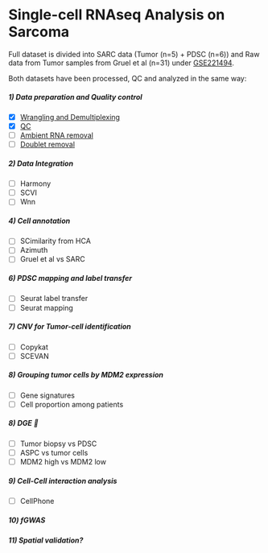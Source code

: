 # Single-cell RNAseq Analysis on Sarcoma


Full dataset is divided into SARC data (Tumor (n=5) + PDSC (n=6)) and Raw data from Tumor samples from Gruel et al (n=31) under [GSE221494](https://www.ncbi.nlm.nih.gov/geo/query/acc.cgi?acc=GSE221494).

Both datasets have been processed, QC and analyzed in the same way:

#####  1) Data preparation and Quality control
- [x] [Wrangling and Demultiplexing](https://github.com/Caminou/SRC_SC/tree/main/QC/Load_wrangling_and_QC.Rmd)
- [x] [QC](https://github.com/Caminou/SRC_SC/tree/main/QC)
- [ ] [Ambient RNA removal](https://github.com/Caminou/SARC_SC/blob/main/Ambient_RNA/)
- [ ] [Doublet removal](https://github.com/Caminou/SARC_SC/blob/main/Doublet_removal)
##### 2) Data Integration
- [ ] Harmony
- [ ] SCVI
- [ ] Wnn
##### 4) Cell annotation
- [ ] SCimilarity from HCA
- [ ] Azimuth
- [ ] Gruel et al vs SARC
##### 6) PDSC mapping and label transfer
- [ ] Seurat label transfer
- [ ] Seurat mapping
##### 7) CNV for Tumor-cell identification
- [ ] Copykat
- [ ] SCEVAN
##### 8) Grouping tumor cells by MDM2 expression
- [ ] Gene signatures
- [ ] Cell proportion among patients 
##### 8) DGE :tada:
- [ ] Tumor biopsy vs PDSC
- [ ] ASPC vs tumor cells
- [ ] MDM2 high vs MDM2 low
##### 9) Cell-Cell interaction analysis
- [ ] CellPhone
##### 10) fGWAS
##### 11) Spatial validation?


